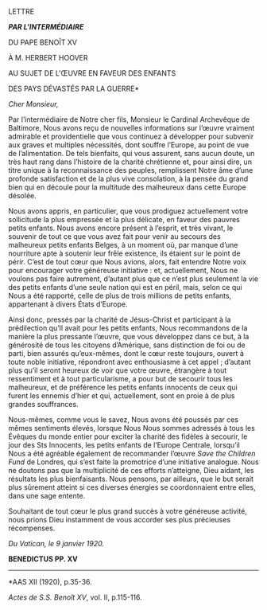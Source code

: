 LETTRE

***PAR L'INTERMÉDIAIRE***

DU PAPE BENOÎT XV

À M. HERBERT HOOVER

AU SUJET DE L'ŒUVRE EN FAVEUR DES ENFANTS

DES PAYS DÉVASTÉS PAR LA GUERRE\*

*Cher Monsieur,*

Par l’intermédiaire de Notre cher fils, Monsieur le Cardinal Archevêque de Baltimore, Nous avons reçu de nouvelles informations sur l’œuvre vraiment admirable et providentielle que vous continuez à développer pour subvenir aux graves et multiples nécessités, dont souffre l’Europe, au point de vue de l’alimentation. De tels bienfaits, qui vous assurent, sans aucun doute, un très haut rang dans l’histoire de la charité chrétienne et, pour ainsi dire, un titre unique à la reconnaissance des peuples, remplissent Notre âme d’une profonde satisfaction et de la plus vive consolation, à la pensée du grand bien qui en découle pour la multitude des malheureux dans cette Europe désolée.

Nous avons appris, en particulier, que vous prodiguez actuellement votre sollicitude la plus empressée et la plus délicate, en faveur des pauvres petits enfants. Nous avons encore présent à l’esprit, et très vivant, le souvenir de tout ce que vous avez fait pour venir au secours des malheureux petits enfants Belges, à un moment où, par manque d’une nourriture apte à soutenir leur frêle existence, ils étaient sur le point de périr. C’est de tout cœur que Nous avions, alors, fait entendre Notre voix pour encourager votre généreuse initiative : et, actuellement, Nous ne voulons pas faire autrement, d’autant plus que ce n’est plus seulement la vie des petits enfants d’une seule nation qui est en péril, mais, selon ce qui Nous a été rapporté, celle de plus de trois millions de petits enfants, appartenant à divers États d’Europe.

Ainsi donc, pressés par la charité de Jésus-Christ et participant à la prédilection qu’Il avait pour les petits enfants, Nous recommandons de la manière la plus pressante l’œuvre, que vous développez dans ce but, à la générosité de tous les citoyens d’Amérique, sans distinction de foi ou de parti, bien assurés qu’eux-mêmes, dont le cœur reste toujours, ouvert à toute noble initiative, répondront avec enthousiasme à cet appel ; d’autant plus qu’il seront heureux de voir que votre œuvre, étrangère à tout ressentiment et à tout particularisme, a pour but de secourir tous les malheureux, et de préférence les petits enfants innocents de ceux qui furent les ennemis d’hier et qui, actuellement, sont en proie à de plus grandes souffrances.

Nous-mêmes, comme vous le savez, Nous avons été poussés par ces mêmes sentiments élevés, lorsque Nous Nous sommes adressés à tous les Évêques du monde entier pour exciter la charité des fidèles à secourir, le jour des Sts Innocents, les petits enfants de l’Europe Centrale, lorsqu’il Nous a été agréable également de recommander l’œuvre *Save the Children Fund* de Londres, qui s’est faite la promotrice d’une initiative analogue. Nous ne doutons pas que la multiplicité de ces efforts n’atteigne, Dieu aidant, les résultats les plus bienfaisants. Nous pensons, par ailleurs, que le but serait plus sûrement atteint si ces diverses énergies se coordonnaient entre elles, dans une sage entente.

Souhaitant de tout cœur le plus grand succès à votre généreuse activité, nous prions Dieu instamment de vous accorder ses plus précieuses récompenses.

*Du Vatican, le 9 janvier 1920.*

**BENEDICTUS PP. XV**

* * *

\*AAS XII (1920), p.35-36.

*Actes de S.S. Benoît XV*, vol. II, p.115-116.